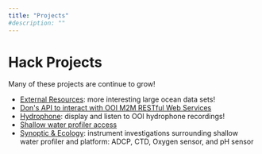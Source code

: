 ```yaml
---
title: "Projects"
#description: ""
---
```


# Hack Projects

Many of these projects are continue to grow!

- [External Resources](https://github.com/oceanhackweek/CAHW2018_Materials/tree/master/Projects/ExternalResources): more interesting large ocean data sets!
- [Don's API to interact with OOI M2M RESTful Web Services](https://github.com/lsetiawan/visualoceanpy)
- [Hydrophone](https://github.com/oceanhackweek/CAHW2018_Materials/tree/master/Projects/Hydrophone): display and listen to OOI hydrophone recordings!
- [Shallow water profiler access](https://github.com/oceanhackweek/CAHW2018_Materials/tree/master/Projects/ShallowProfiler)
- [Synoptic & Ecology](https://github.com/oceanhackweek/CAHW2018_Materials/tree/master/Projects/SynopticEcology): instrument investigations surrounding shallow water profiler and platform: ADCP, CTD, Oxygen sensor, and pH sensor
